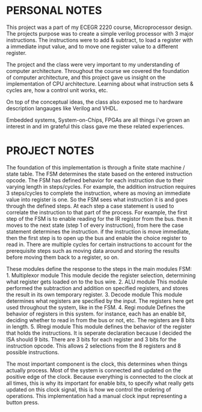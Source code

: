 # PERSONAL NOTES
This project was a part of my ECEGR 2220 course, Microprocessor design. The projects purpose was to create a simple verilog processor with 3 major instructions. The instructions were to add & subtract, to load a register with a immediate input value, and to move one register value to a different register.

The project and the class were very important to my understanding of computer architecture. Throughout the course we covered the foundation of computer architecture, and this project gave us insight on the implementation of CPU architecture. Learning about what instruction sets & cycles are, how a control unit works, etc.

On top of the conceptual ideas, the class also exposed me to hardware description langauges like Verilog and VHDL.

Embedded systems, System-on-Chips, FPGAs are all things i've grown an interest in and im grateful this class gave me these related experiences.

# PROJECT NOTES
The foundation of this implementation is through a finite state machine / state table.
	The FSM determines the state based on the entered instruction opcode.
	The FSM has defined behavior for each instruction due to their varying length in steps/cycles.
	For example, the addition instruction requires 3 steps/cycles to complete the instruction, where as moving an immediate value into register is one.
	So the FSM sees what instruction it is and goes through the defined steps.
	At each step a case statement is used to correlate the instruction to that part of the process.
	For example, the first step of the FSM is to enable reading for the IR registor from the bus.
		then it moves to the next state (step 1 of every instruction), from here the case statement determines the instruction.
		if the instruction is move immediate, then the first step is to open up the bus and enable the choice register to read in.
	There are multiple cycles for certain instructions to account for the prerequisite steps such as moving data around and storing the results before moving them back to a register, so on.


These modules define the response to the steps in the main modules FSM:
	1. Multiplexor module
		This module decide the register selection, determining what register gets loaded on to the bus wire.
	2. ALU module
		This module performed the subtraction and addition on specified registers, and stores the result in its own temporary register.
	3. Decode module
		This module determines what registers are specified by the input. The registers here get used throughout the system, like in the FSM.
	4. Regi module
		Defines the behavior of registers in this system. for instance, each has an enable bit, deciding whether to read in from the bus or not, etc.
		The registers are 8 bits in length.
	5. IRregi module
		This module defines the behavior of the register that holds the instructions. It is seperate declaration because I decided the ISA should 9 bits.
		There are 3 bits for each register and 3 bits for the instruction opcode. 
		This allows 2 selections from the 8 registers and 8 possible instructions.

The most important component is the clock, this determines when things actually process. Most of the system is connected and updated on the positive edge of the clock. Because everything is connected to the clock at all times, this is why its important for enable bits, to specify what really gets updated on this clock signal, this is how we control the ordering of operations. This implementation had a manual clock input representing a button press.
